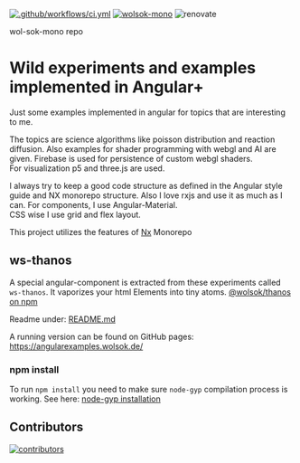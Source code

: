 [![.github/workflows/ci.yml](https://github.com/WolfSoko/wol-sok-mono/actions/workflows/ci.yml/badge.svg)](https://github.com/WolfSoko/wol-sok-mono/actions/workflows/ci.yml)
[![wolsok-mono](https://img.shields.io/endpoint?url=https://dashboard.cypress.io/badge/detailed/jyisda/main&style=flat&logo=cypress)](https://dashboard.cypress.io/projects/jyisda/runs)
![renovate](https://img.shields.io/badge/maintaied%20with-renovate-blue?logo=renovatebot)

wol-sok-mono repo

# Wild experiments and examples implemented in Angular+

Just some examples implemented in angular for topics that are interesting to me.

The topics are science algorithms like poisson distribution and reaction diffusion. Also examples for shader programming
with webgl and AI are given. Firebase is used for persistence of custom webgl shaders.  
For visualization p5 and three.js are used.

I always try to keep a good code structure as defined in the Angular style guide and NX monorepo structure. Also I love
rxjs and use it as much as I can. For components, I use Angular-Material.  
CSS wise I use grid and flex layout.

This project utilizes the features of [Nx](https://nx.dev/l/a/getting-started/intro) Monorepo

## ws-thanos

A special angular-component is extracted from these experiments called `ws-thanos`. It vaporizes your html Elements into
tiny atoms.
[@wolsok/thanos on npm](https://www.npmjs.com/package/@wolsok/thanos)

Readme under: [README.md](./libs/public/ws-thanos/README.md)

A running version can be found on GitHub pages: https://angularexamples.wolsok.de/

### npm install

To run `npm install` you need to make sure `node-gyp` compilation process is working. See here: [node-gyp installation](https://github.com/nodejs/node-gyp#installation)

## Contributors

[![contributors](https://contrib.rocks/image?repo=WolfSoko/wol-sok-mono)](https://github.com/WolfSoko/wol-sok-mono/graphs/contributors)

